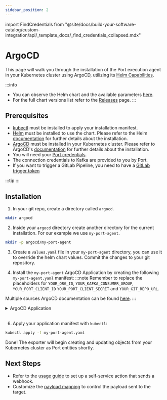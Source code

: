 ```yaml
---
sidebar_position: 2
---
```


import FindCredentials from "@site/docs/build-your-software-catalog/custom-integration/api/_template_docs/_find_credentials_collapsed.mdx"

# ArgoCD

This page will walk you through the installation of the Port execution agent in your Kubernetes cluster using ArgoCD, utilizing its [Helm Capabilities](https://argo-cd.readthedocs.io/en/stable/user-guide/helm/).

:::info
- You can observe the Helm chart and the available parameters [here](https://github.com/port-labs/helm-charts/tree/main/charts/port-agent).
- For the full chart versions list refer to the [Releases](https://github.com/port-labs/helm-charts/releases?q=port-agent&expanded=true) page.
:::

## Prerequisites

- [kubectl](https://kubernetes.io/docs/tasks/tools/#kubectl) must be installed to apply your installation manifest.
- [Helm](https://helm.sh) must be installed to use the chart. Please refer to the Helm [documentation](https://helm.sh/docs/intro/install/) for further details about the installation.
- [ArgoCD](https://argoproj.github.io/cd/) must be installed in your Kubernetes cluster. Please refer to ArgoCD's [documentation](https://argo-cd.readthedocs.io/en/stable/getting_started/#1-install-argo-cd) for further details about the installation.
- You will need your [Port credentials](/build-your-software-catalog/custom-integration/api/api.md#find-your-port-credentials).
- The connection credentials to Kafka are provided to you by Port.
- If you want to trigger a GitLab Pipeline, you need to have a [GitLab trigger token](https://docs.gitlab.com/ee/ci/triggers/)

:::tip
<FindCredentials />
:::


## Installation

1. In your git repo, create a directory called `argocd`.
```bash
mkdir argocd
```

2. Inside your `argocd` directory create another directory for the current installation. For our example we use `my-port-agent`.
```bash
mkdir -p argocd/my-port-agent
```

3. Create a `values.yaml` file in your `my-port-agent` directory, you can use it to override the helm chart values. Commit the changes to your git repository.

4. Install the `my-port-agent` ArgoCD Application by creating the following `my-port-agent.yaml` manifest:
:::note
Remember to replace the placeholders for `YOUR_ORG_ID`, `YOUR_KAFKA_CONSUMER_GROUP`, `YOUR_PORT_CLIENT_ID` `YOUR_PORT_CLIENT_SECRET` and `YOUR_GIT_REPO_URL`.

Multiple sources ArgoCD documentation can be found [here](https://argo-cd.readthedocs.io/en/stable/user-guide/multiple_sources/#helm-value-files-from-external-git-repository).
:::

<details>
  <summary>ArgoCD Application</summary>

```yaml showLineNumbers
apiVersion: argoproj.io/v1alpha1
kind: Application
metadata:
  name: my-port-agent
  namespace: argocd
spec:
  destination:
    namespace: my-port-agent
    server: https://kubernetes.default.svc
  project: default
  sources:
  - repoURL: 'https://port-labs.github.io/helm-charts/'
    chart: port-agent
    targetRevision: 0.7.2
    helm:
      valueFiles:
        - $values/argocd/my-port-agent/values.yaml
      parameters:
        - name: env.normal.KAFKA_CONSUMER_GROUP_ID
          value: YOUR_KAFKA_CONSUMER_GROUP
        - name: env.normal.PORT_ORG_ID
          value: YOUR_ORG_ID
        - name: env.secret.PORT_CLIENT_ID
          value: YOUR_PORT_CLIENT_ID
        - name: env.secret.PORT_CLIENT_SECRET
          value: YOUR_PORT_CLIENT_SECRET
  - repoURL: YOUR_GIT_REPO_URL
    targetRevision: main
    ref: values
  syncPolicy:
    automated:
      prune: true
      selfHeal: true
    syncOptions:
    - CreateNamespace=true
```

</details>
<br/>

6. Apply your application manifest with `kubectl`:
```bash
kubectl apply -f my-port-agent.yaml
```
Done! The exporter will begin creating and updating objects from your Kubernetes cluster as Port entities shortly.

## Next Steps

- Refer to the [usage guide](/actions-and-automations/setup-backend/webhook/port-execution-agent/usage.md) to set up a self-service action that sends a webhook.
- Customize the [payload mapping](/actions-and-automations/setup-backend/webhook/port-execution-agent/control-the-payload.md?installationMethod=argo) to control the payload sent to the target.